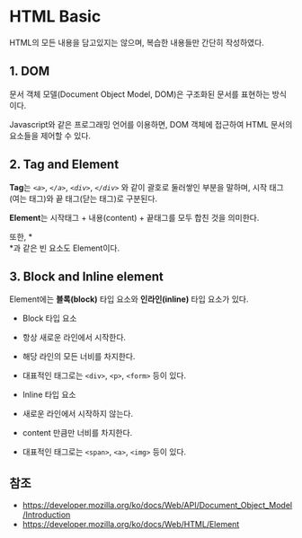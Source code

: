 # HTML Basic
HTML의 모든 내용을 담고있지는 않으며, 복습한 내용들만 간단히 작성하였다.

## 1. DOM
문서 객체 모델(Document Object Model, DOM)은 구조화된 문서를 표현하는 방식이다.

Javascript와 같은 프로그래밍 언어를 이용하면, DOM 객체에 접근하여 HTML 문서의 요소들을 제어할 수 있다.

## 2. Tag and Element
**Tag**는 *`<a>`*, *`</a>`*, *`<div>`*, *`</div>`* 와 같이 괄호로 둘러쌓인 부분을 말하며, 시작 태그(여는 태그)와 끝 태그(닫는 태그)로 구분된다.

**Element**는 시작태그 + 내용(content) + 끝태그를 모두 합친 것을 의미한다.

또한, *<br/>*과 같은 빈 요소도 Element이다.

## 3. Block and Inline element
Element에는 **블록(block)** 타입 요소와 **인라인(inline)** 타입 요소가 있다.
- Block 타입 요소
 - 항상 새로운 라인에서 시작한다.
 - 해당 라인의 모든 너비를 차지한다.
 - 대표적인 태그로는 `<div>`, `<p>`, `<form>` 등이 있다.
 
 
- Inline 타입 요소
 - 새로운 라인에서 시작하지 않는다.
 - content 만큼만 너비를 차지한다.
 - 대표적인 태그로는 `<span>`, `<a>`, `<img>` 등이 있다.

## 참조
- https://developer.mozilla.org/ko/docs/Web/API/Document_Object_Model/Introduction
- https://developer.mozilla.org/ko/docs/Web/HTML/Element
